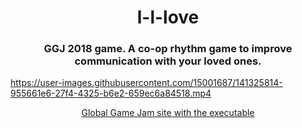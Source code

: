<h1 align="center">l-l-love</h1>
<h3 align="center">GGJ 2018 game. A co-op rhythm game to improve communication with your loved ones.</h3>

  <!--
<p align="center"> <a href="https://www.youtube.com/watch?v=Fb5xZP7oijY" target="_blank">
  <img src="https://img.youtube.com/vi/Fb5xZP7oijY/maxresdefault.jpg" alt="l-l-love demo video" width="640px" height="360px" >
</a></p>

<p align="center"><i>demo video</i></p>
-->

https://user-images.githubusercontent.com/15001687/141325814-955661e6-27f4-4325-b6e2-659ec6a84518.mp4

<p align="center"> <a href="https://globalgamejam.org/2018/games/l-l-love">Global Game Jam site with the executable</a></p>
<br>

  <!--
  https://img.youtube.com/vi/Fb5xZP7oijY/hq2.jpg
  -->
